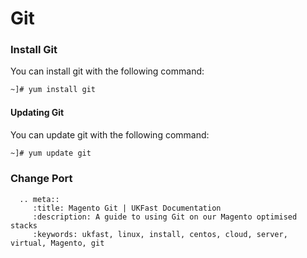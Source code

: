 # Git

### Install Git
You can install git with the following command:

```bash
~]# yum install git
```

#### Updating Git
You can update git with the following command:

```bash
~]# yum update git
```

### Change Port

```eval_rst
  .. meta::
     :title: Magento Git | UKFast Documentation
     :description: A guide to using Git on our Magento optimised stacks
     :keywords: ukfast, linux, install, centos, cloud, server, virtual, Magento, git

